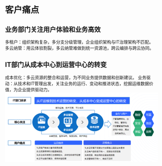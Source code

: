 # 客户痛点
## 业务部门关注用户体验和业务高效
多租户：组织架构复杂，多分支分级管理，企业组织架构与IT治理架构不匹配。
多云纳管：用云体验割裂，多云纳管难做到统一资源池，跨云编排与跨云协同。
## IT部门从成本中心到运营中心的转变
成本优化：多云资源的整合和运营，为不同业务提供数据和创新建议。
业务驱动：从技术和IT管理出发，关注业务的运行、变动和推进状态，挖掘运维数据价值，为企业提供驱动力。
![UCMP客户痛点分析](/images/customer_problem.png)
